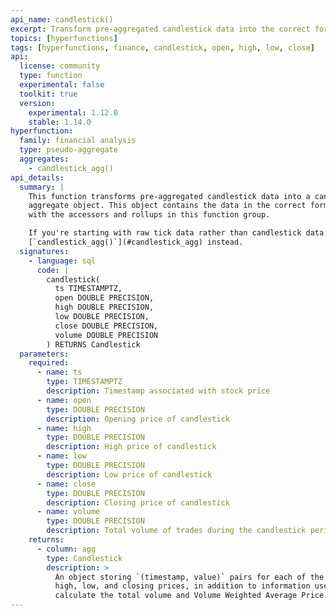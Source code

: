 ```yaml
---
api_name: candlestick()
excerpt: Transform pre-aggregated candlestick data into the correct form to use with `candlestick_agg` functions
topics: [hyperfunctions]
tags: [hyperfunctions, finance, candlestick, open, high, low, close]
api:
  license: community
  type: function
  experimental: false
  toolkit: true
  version:
    experimental: 1.12.0
    stable: 1.14.0
hyperfunction:
  family: financial analysis
  type: pseudo-aggregate
  aggregates:
    - candlestick_agg()
api_details:
  summary: |
    This function transforms pre-aggregated candlestick data into a candlestick
    aggregate object. This object contains the data in the correct form to use
    with the accessors and rollups in this function group.

    If you're starting with raw tick data rather than candlestick data, use
    [`candlestick_agg()`](#candlestick_agg) instead.
  signatures:
    - language: sql
      code: |
        candlestick(
          ts TIMESTAMPTZ,
          open DOUBLE PRECISION,
          high DOUBLE PRECISION,
          low DOUBLE PRECISION,
          close DOUBLE PRECISION,
          volume DOUBLE PRECISION
        ) RETURNS Candlestick
  parameters:
    required:
      - name: ts
        type: TIMESTAMPTZ
        description: Timestamp associated with stock price
      - name: open
        type: DOUBLE PRECISION
        description: Opening price of candlestick
      - name: high
        type: DOUBLE PRECISION
        description: High price of candlestick
      - name: low
        type: DOUBLE PRECISION
        description: Low price of candlestick
      - name: close
        type: DOUBLE PRECISION
        description: Closing price of candlestick
      - name: volume
        type: DOUBLE PRECISION
        description: Total volume of trades during the candlestick period
    returns:
      - column: agg
        type: Candlestick
        description: >
          An object storing `(timestamp, value)` pairs for each of the opening,
          high, low, and closing prices, in addition to information used to
          calculate the total volume and Volume Weighted Average Price.
---
```


